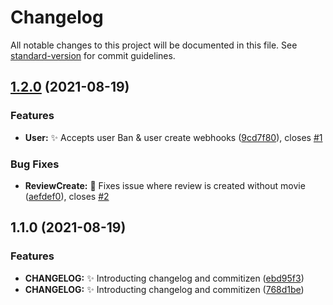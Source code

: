 # Changelog

All notable changes to this project will be documented in this file. See [standard-version](https://github.com/conventional-changelog/standard-version) for commit guidelines.

## [1.2.0](https://github.com/mah51/scuffedmdb-bot/compare/v1.1.0...v1.2.0) (2021-08-19)


### Features

* **User:** :sparkles: Accepts user Ban & user create webhooks ([9cd7f80](https://github.com/mah51/scuffedmdb-bot/commit/9cd7f807b413278926a11bb6d47f1669a9dbb08f)), closes [#1](https://github.com/mah51/scuffedmdb-bot/issues/1)


### Bug Fixes

* **ReviewCreate:** :bug: Fixes issue where review is created without movie ([aefdef0](https://github.com/mah51/scuffedmdb-bot/commit/aefdef0e2dc53294828c33e38c4aadbfe52c954d)), closes [#2](https://github.com/mah51/scuffedmdb-bot/issues/2)

## 1.1.0 (2021-08-19)


### Features

* **CHANGELOG:** :sparkles: Introducting changelog and commitizen ([ebd95f3](https://github.com/mah51/scuffedmdb-bot/commit/ebd95f3eb5ed3597a862d48e82afc781c81a5c5a))
* **CHANGELOG:** :sparkles: Introducting changelog and commitizen ([768d1be](https://github.com/mah51/scuffedmdb-bot/commit/768d1beb4df240e2710bb1708b8ad88e6d777139))
